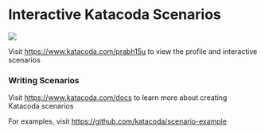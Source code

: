 # Interactive Katacoda Scenarios

[![](http://shields.katacoda.com/katacoda/prabh15u/count.svg)](https://www.katacoda.com/prabh15u "Get your profile on Katacoda.com")

Visit https://www.katacoda.com/prabh15u to view the profile and interactive scenarios

### Writing Scenarios
Visit https://www.katacoda.com/docs to learn more about creating Katacoda scenarios

For examples, visit https://github.com/katacoda/scenario-example
